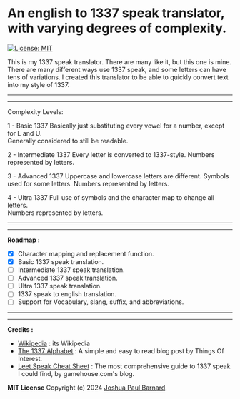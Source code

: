 # An english to 1337 speak translator, with varying degrees of complexity.

[![License: MIT](https://img.shields.io/badge/License-MIT-yellow.svg)](https://opensource.org/licenses/MIT)

This is my 1337 speak translator.  There are many like it, but this one is mine.
There are many different ways use 1337 speak, and some letters can have tens of variations.
I created this translator to be able to quickly convert text into my style of 1337.

________________________________________________________________________________________________________________________________________
________________________________________________________________________________________________________________________________________

Complexity Levels:

1 - Basic 1337
Basically just substituting every vowel for a number, except for L and U.  
Generally considered to still be readable.

2 - Intermediate 1337
Every letter is converted to 1337-style.
Numbers represented by letters.

3 - Advanced 1337
Uppercase and lowercase letters are different.
Symbols used for some letters.
Numbers represented by letters.

4 - Ultra 1337
Full use of symbols and the character map to change all letters.  
Numbers represented by letters.

________________________________________________________________________________________________________________________________________
________________________________________________________________________________________________________________________________________


**Roadmap :**
- [x] Character mapping and replacement function.
- [x] Basic 1337 speak translation.
- [ ] Intermediate 1337 speak translation.
- [ ] Advanced 1337 speak translation.
- [ ] Ultra 1337 speak translation.
- [ ] 1337 speak to english translation.
- [ ] Support for Vocabulary, slang, suffix, and abbreviations.

________________________________________________________________________________________________________________________________________
________________________________________________________________________________________________________________________________________


**Credits :**

- [Wikipedia](https://en.wikipedia.org/wiki/Leet) : its Wikipedia
- [The 1337 Alphabet](https://qntm.org/l33t) : A simple and easy to read blog post by Things Of Interest.
- [Leet Speak Cheat Sheet](https://www.gamehouse.com/blog/leet-speak-cheat-sheet/) : The most comprehensive guide to 1337 speak I could find, by gamehouse.com's blog.


**MIT License**
Copyright (c) 2024 [Joshua Paul Barnard](https://joshuapaulbarnard.github.io/1337-speak-translator/LICENSE).
